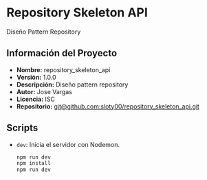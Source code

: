# Repository Skeleton API

Diseño Pattern Repository

## Información del Proyecto

- **Nombre:** repository_skeleton_api
- **Versión:** 1.0.0
- **Descripción:** Diseño pattern repository
- **Autor:** Jose Vargas
- **Licencia:** ISC
- **Repositorio:** [git@github.com:sloty00/repository_skeleton_api.git](git@github.com:sloty00/repository_skeleton_api.git)

## Scripts

- `dev`: Inicia el servidor con Nodemon.
  ```bash
  npm run dev
  npm install
  npm run dev
  ```
